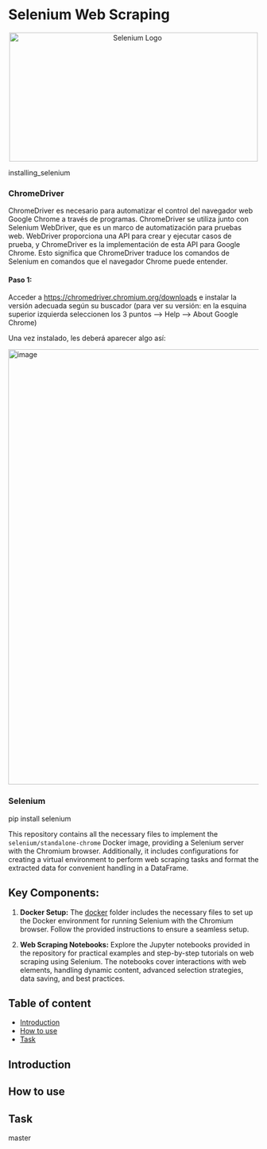# Selenium Web Scraping

<div align="center">
  <img src="https://upload.wikimedia.org/wikipedia/commons/9/9f/Selenium_logo.svg" alt="Selenium Logo" width="500" height="259">
</div>

 installing_selenium
### ChromeDriver

ChromeDriver es necesario para automatizar el control del navegador web Google Chrome a través de programas.
ChromeDriver se utiliza junto con Selenium WebDriver, que es un marco de automatización para pruebas web. 
WebDriver proporciona una API para crear y ejecutar casos de prueba, y ChromeDriver es la implementación de esta API para Google Chrome. Esto significa que ChromeDriver traduce los comandos de Selenium en comandos que el navegador Chrome puede entender.

#### Paso 1:

Acceder a https://chromedriver.chromium.org/downloads e instalar la versión adecuada según su buscador (para ver su versión: en la esquina superior izquierda seleccionen los 3 puntos --> Help --> About Google Chrome)

Una vez instalado, les deberá aparecer algo así:

<img width="874" alt="image" src="https://github.com/Majo2103/selenium-web-scrapping/assets/67397109/0a1835c2-ee9f-4219-8c7a-e27f0884a4dc">

### Selenium

pip install selenium


This repository contains all the necessary files to implement the `selenium/standalone-chrome` Docker image, providing a Selenium server with the Chromium browser. Additionally, it includes configurations for creating a virtual environment to perform web scraping tasks and format the extracted data for convenient handling in a DataFrame.

## Key Components:

1. **Docker Setup:**
   The [docker](docker) folder includes the necessary files to set up the Docker environment for running Selenium with the Chromium browser. Follow the provided instructions to ensure a seamless setup.

2. **Web Scraping Notebooks:**
   Explore the Jupyter notebooks provided in the repository for practical examples and step-by-step tutorials on web scraping using Selenium. The notebooks cover interactions with web elements, handling dynamic content, advanced selection strategies, data saving, and best practices.

## Table of content

- [Introduction](#Introduction)
- [How to use](#How-to-use )
- [Task](#task)

## Introduction

## How to use

## Task
  
master
